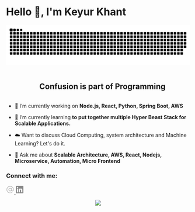 <!--h1 without bottom border-->
<div>
    <h1 style="display: inline-block">Hello 👋, I'm Keyur Khant</h1>
</div>


<!--- snake -->
<div align="center">
  <img  src="https://github.com/1999AZZAR/1999AZZAR/blob/main/resources/img/grid-snake.svg"
       alt="snake" /></a>
</div>


<!--h2 without bottom border-->
<div id="user-content-toc">
  <ul align="center">
    <summary><h2 style="display: inline-block">Confusion is part of Programming</h2></summary>
  </ul>
</div>


<!--Intro start-->
- 🔭 I’m currently working on **Node.js, React, Python, Spring Boot, AWS**

- 🌱 I’m currently learning **to put together multiple Hyper Beast Stack for Scalable Applications.**

- ☁️ Want to discuss Cloud Computing, system architecture and Machine Learning? Let's do it.

- 💬 Ask me about **Scalable Architecture, AWS, React, Nodejs, Microservice, Automation, Micro Frontend**

<!--Intro end-->

<h3>Connect with me:</h3>
  
<a aligh="left" href="mailto:keyurpkhant@gmail.com" target="_blank" rel="noreferrer noopener">
    <img src="https://raw.githubusercontent.com/0xShapeShifter/dev-story/master/public/images/socials/at.svg" alt="Email" width="22" height="22" />
</a> 
<a aligh="left" href="https://www.linkedin.com/in/keyurkhant/" target="_blank" rel="noreferrer noopener">
    <img src="https://raw.githubusercontent.com/0xShapeShifter/dev-story/master/public/images/socials/linkedin.svg" alt="LinkedIn" width="22" height="22" />
</a>


<!--profile visit count-->
<div align="center">
  
[![](https://visitcount.itsvg.in/api?id=keyurkhant&icon=3&color=6)](https://visitcount.itsvg.in)
  
</div>
